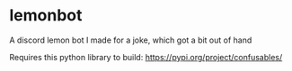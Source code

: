 # lemonbot
A discord lemon bot I made for a joke, which got a bit out of hand

Requires this python library to build:
https://pypi.org/project/confusables/

